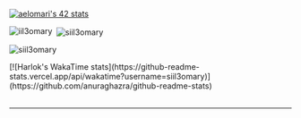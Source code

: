 <div align="center"> 
<!-- <img src="https://github.com/siil3omary/POOL-1337-42/blob/main/DAYS/img/robert-pattinson-batman.gif?raw=true" align="center" style="width: 500%" /> -->

</div>  


  [![aelomari's 42 stats](https://badge.mediaplus.ma/Binary/aelomari)](https://github.com/oakoudad/badge42)     




<p><img align="left" src="https://github-readme-stats.vercel.app/api/top-langs?username=siil3omary&show_icons=true" alt="iil3omary" /></p>

<p>&nbsp;<img align="center" src="https://github-readme-stats.vercel.app/api?username=siil3omary&show_icons=true&locale=en" alt="siil3omary" /></p>

<p><img align="center" src="https://github-readme-streak-stats.herokuapp.com/?user=siil3omary&" alt="siil3omary" /></p>
[![Harlok's WakaTime stats](https://github-readme-stats.vercel.app/api/wakatime?username=siil3omary)](https://github.com/anuraghazra/github-readme-stats)
   

<br/>  


<br />

----

